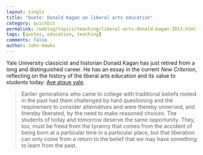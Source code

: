 ```yaml
---
layout: single 
title: "Quote: Donald Kagan on liberal arts education" 
category: quickbit
permalink: /weblog/topics/teaching/liberal-arts-donald-kagan-2013.html
tags: [quotes, education, teaching] 
comments: false 
author: John Hawks 
---
```


Yale University classicist and historian Donald Kagan has just retired from a long and distinguished career. He has an essay in the current <em>New Criterion</em>, reflecting on the history of the liberal arts education and its value to students today: <a href="http://www.newcriterion.com/articles.cfm/Ave-atque-vale-7653">Ave atque vale</a>. 

<blockquote>Earlier generations who came to college with traditional beliefs rooted in the past had them challenged by hard questioning and the requirement to consider alternatives and were thereby unnerved, and thereby liberated, by the need to make reasoned choices. The students of today and tomorrow deserve the same opportunity. They, too, must be freed from the tyranny that comes from the accident of being born at a particular time in a particular place, but that liberation can only come from a return to the belief that we may have something to learn from the past.</blockquote>



